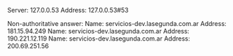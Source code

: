 Server:		127.0.0.53
Address:	127.0.0.53#53

Non-authoritative answer:
Name:	servicios-dev.lasegunda.com.ar
Address: 181.15.94.249
Name:	servicios-dev.lasegunda.com.ar
Address: 190.221.12.119
Name:	servicios-dev.lasegunda.com.ar
Address: 200.69.251.56


